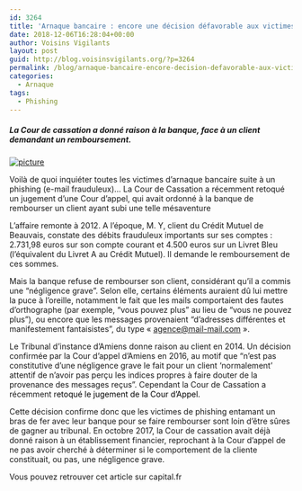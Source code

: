 ```yaml
---
id: 3264
title: 'Arnaque bancaire : encore une décision défavorable aux victimes de phishing'
date: 2018-12-06T16:28:04+00:00
author: Voisins Vigilants
layout: post
guid: http://blog.voisinsvigilants.org/?p=3264
permalink: /blog/arnaque-bancaire-encore-decision-defavorable-aux-victimes-phishing/
categories:
  - Arnaque
tags:
  - Phishing
---
```

##### La Cour de cassation a donné raison à la banque, face à un client demandant un remboursement.

[<img class="aligncenter wp-image-3266 size-full" src="./../../images/2018/06/picture.jpg" alt="picture" />](./../../images/2018/06/picture.jpg)

Voilà de quoi inquiéter toutes les victimes d’arnaque bancaire suite à un phishing (e-mail frauduleux)... La Cour de Cassation a récemment retoqué un jugement d’une Cour d’appel, qui avait ordonné à la banque de rembourser un client ayant subi une telle mésaventure


L’affaire remonte à 2012. A l’époque, M. Y, client du Crédit Mutuel de Beauvais, constate des débits frauduleux importants sur ses comptes : 2.731,98 euros sur son compte courant et 4.500 euros sur un Livret Bleu (l’équivalent du Livret A au Crédit Mutuel). Il demande le remboursement de ces sommes.


Mais la banque refuse de rembourser son client, considérant qu’il a commis une “négligence grave”. Selon elle, certains éléments auraient dû lui mettre la puce à l’oreille, notamment le fait que les mails comportaient des fautes d’orthographe (par exemple, “vous pouvez plus” au lieu de “vous ne pouvez plus”), ou encore que les messages provenaient “d&rsquo;adresses différentes et manifestement fantaisistes”, du type &laquo;&nbsp;agence@mail-mail.com&nbsp;&raquo;.


Le Tribunal d’instance d’Amiens donne raison au client en 2014. Un décision confirmée par la Cour d’appel d’Amiens en 2016, au motif que “n’est pas constitutive d’une négligence grave le fait pour un client &lsquo;normalement’ attentif de n’avoir pas perçu les indices propres à faire douter de la provenance des messages reçus”. Cependant la Cour de Cassation a récemment r<span style="color: #000000;">etoqué le jugement de la Cour d&rsquo;Appel. </span>


Cette décision confirme donc que les victimes de phishing entamant un bras de fer avec leur banque pour se faire rembourser sont loin d’être sûres de gagner au tribunal. En octobre 2017, la Cour de cassation avait déjà donné raison à un établissement financier, reprochant à la Cour d’appel de ne pas avoir cherché à déterminer si le comportement de la cliente constituait, ou pas, une négligence grave.


Vous pouvez retrouver cet article sur capital.fr
